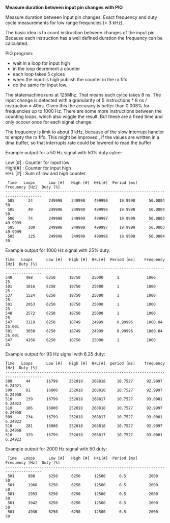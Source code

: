 **Measure duration between input pin changes with PIO**

Measure duration between input pin changes.
Exact frequency and duty cycle measurements for low range frequncies (< 3 kHz).

The basic idea is to count instruction between changes of the input pin. 
Because each instruction has a well defined duration the frequency can be calculated.

PIO program:

- wait in a loop for input high
- in the loop decrement a counter 
- each loop takes 5 cylces
- when the input is high publish the counter in the rx fifo
- do the same for input low.

The statemachine runs at 125Mhz. That means each cylce takes 8 ns.
The input change is detected with a granularity of 5 instructions * 8 ns / instruction = 40ns.
Given this the accuracy is better than 0.008%  for frequencies up  to 1000 Hz.
There are some more instructions between the counting loops, which also wiggle the result.
But these are a fixed time and only occour once for each signal change.

The frequency is limit to about 3 kHz, because of the slow interrupt handler to empty the rx fifo.
This might be improved , if the values are written in a dma buffer, so that interrupts rate could be lowered to read the buffer

Example output for a 50 Hz signal with 50% duty cylce:

Low [#]  : Counter for input low  
High[#]  : Counter for input high  
H+L [#]  : Sum of low and high counter

```
 Time   Loops      Low [#]   High [#]  H+L[#]  Period [ms]    Frequency [Hz]  Duty [%]
--------------------------------------------------------------------------------------
 505      24       249998    249998    499996     19.9998      50.0004         50     
 505      49       249998    249998    499996     19.9998      50.0004         50     
 506      74       249998    249999    499997     19.9999      50.0003         49.9999 
 505      100      249998    249999    499997     19.9999      50.0003         49.9999 
 505      125      249998    249998    499996     19.9998      50.0004         50     
 ```

 Example output for 1000 Hz signal with 25% duty: 
 ```
 Time   Loops      Low [#]   High [#]  H+L[#]  Period [ms]    Frequency [Hz]  Duty [%]
--------------------------------------------------------------------------------------
 540      488      6250      18750     25000      1            1000            25     
 501      1016     6250      18750     25000      1            1000            25     
 537      1524     6250      18750     25000      1            1000            25     
 501      2053     6250      18750     25000      1            1000            25     
 548      2572     6250      18750     25000      1            1000            25     
 547      3119     6250      18749     24999      0.99996      1000.04         25.001 
 501      3650     6250      18749     24999      0.99996      1000.04         25.001 
 547      4166     6250      18750     25000      1            1000            25     
 ```

   Example output for 93 Hz signal with 6.25 duty: 
 ```
 Time   Loops      Low [#]   High [#]  H+L[#]  period [ms]    frequency [Hz]  Duty [%]
--------------------------------------------------------------------------------------
 509      44       16799     252019    268818     10.7527      92.9997         6.24921 
 509      91       16800     252018    268818     10.7527      92.9997         6.24958 
 510      139      16799     252018    268817     10.7527      93.0001         6.24923 
 510      186      16800     252018    268818     10.7527      92.9997         6.24958 
 509      234      16799     252018    268817     10.7527      93.0001         6.24923 
 510      281      16800     252018    268818     10.7527      92.9997         6.24958 
 510      329      16799     252018    268817     10.7527      93.0001         6.24923 
 ```

Example output for 2000 Hz signal with 50 duty: 

```
 Time   Loops      Low [#]   High [#]  H+L[#]  Period [ms]    Frequency [Hz]  Duty [%]
--------------------------------------------------------------------------------------
 501      980      6250      6250      12500      0.5          2000            50     
 501      1968     6250      6250      12500      0.5          2000            50     
 501      2953     6250      6250      12500      0.5          2000            50     
 501      3942     6250      6250      12500      0.5          2000            50     
 501      4930     6250      6250      12500      0.5          2000            50     
 ```

